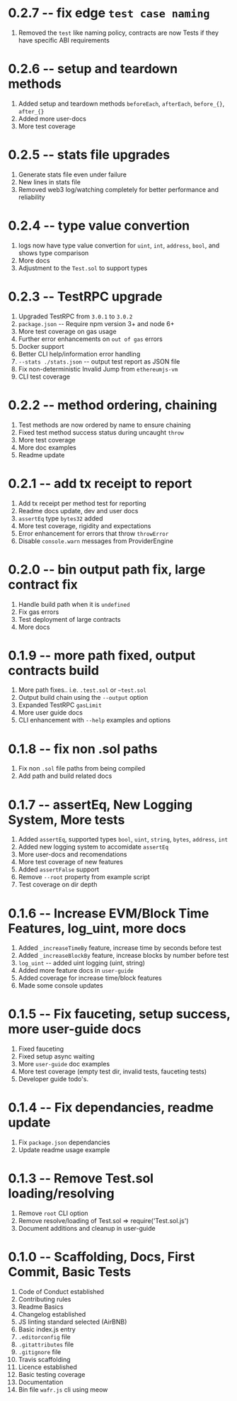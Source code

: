 # 0.2.7 -- fix edge `test case naming`

1. Removed the `test` like naming policy, contracts are now Tests if they have specific ABI requirements

# 0.2.6 -- setup and teardown methods

1. Added setup and teardown methods `beforeEach`, `afterEach`, `before_{}`, `after_{}`
2. Added more user-docs
3. More test coverage

# 0.2.5 -- stats file upgrades

1. Generate stats file even under failure
2. New lines in stats file
3. Removed web3 log/watching completely for better performance and reliability

# 0.2.4 -- type value convertion

1. logs now have type value convertion for `uint`, `int`, `address`, `bool`, and shows type comparison
2. More docs
3. Adjustment to the `Test.sol` to support types

# 0.2.3 -- TestRPC upgrade

1. Upgraded TestRPC from `3.0.1` to `3.0.2`
2. `package.json` -- Require npm version 3+ and node 6+
3. More test coverage on gas usage
4. Further error enhancements on `out of gas` errors
5. Docker support
6. Better CLI help/information error handling
7. `--stats ./stats.json` -- output test report as JSON file
8. Fix non-deterministic Invalid Jump from `ethereumjs-vm`
9. CLI test coverage

# 0.2.2 -- method ordering, chaining

1. Test methods are now ordered by name to ensure chaining
2. Fixed test method success status during uncaught `throw`
3. More test coverage
4. More doc examples
5. Readme update

# 0.2.1 -- add tx receipt to report

1. Add tx receipt per method test for reporting
2. Readme docs update, dev and user docs
3. `assertEq` type `bytes32` added
4. More test coverage, rigidity and expectations
5. Error enhancement for errors that throw `throwError`
6. Disable `console.warn` messages from ProviderEngine

# 0.2.0 -- bin output path fix, large contract fix

1. Handle build path when it is `undefined`
2. Fix gas errors
3. Test deployment of large contracts
4. More docs

# 0.1.9 -- more path fixed, output contracts build

1. More path fixes.. i.e. `.test.sol` or `~test.sol`
2. Output build chain using the `--output` option
3. Expanded TestRPC `gasLimit`
4. More user guide docs
5. CLI enhancement with `--help` examples and options

# 0.1.8 -- fix non .sol paths

1. Fix non `.sol` file paths from being compiled
2. Add path and build related docs

# 0.1.7 -- assertEq, New Logging System, More tests

1. Added `assertEq`, supported types `bool`, `uint`, `string`, `bytes`, `address`, `int`
2. Added new logging system to accomidate `assertEq`
3. More user-docs and recomendations
4. More test coverage of new features
5. Added `assertFalse` support
6. Remove `--root` property from example script
7. Test coverage on dir depth

# 0.1.6 -- Increase EVM/Block Time Features, log_uint, more docs

1. Added `_increaseTimeBy` feature, increase time by seconds before test
2. Added `_increaseBlockBy` feature, increase blocks by number before test
3. `log_uint` -- added uint logging (uint, string)
4. Added more feature docs in `user-guide`
5. Added coverage for increase time/block features
6. Made some console updates

# 0.1.5 -- Fix fauceting, setup success, more user-guide docs

1. Fixed fauceting
2. Fixed setup async waiting
3. More `user-guide` doc examples
4. More test coverage (empty test dir, invalid tests, fauceting tests)
5. Developer guide todo's.

# 0.1.4 -- Fix dependancies, readme update

1. Fix `package.json` dependancies
2. Update readme usage example

# 0.1.3 -- Remove Test.sol loading/resolving

1. Remove `root` CLI option
2. Remove resolve/loading of Test.sol => require('Test.sol.js')
3. Document additions and cleanup in user-guide

# 0.1.0 -- Scaffolding, Docs, First Commit, Basic Tests

1. Code of Conduct established
2. Contributing rules
3. Readme Basics
4. Changelog established
5. JS linting standard selected (AirBNB)
6. Basic index.js entry
7. `.editorconfig` file
8. `.gitattributes` file
9. `.gitignore` file
10. Travis scaffolding
11. Licence established
12. Basic testing coverage
13. Documentation
14. Bin file `wafr.js` cli using meow
